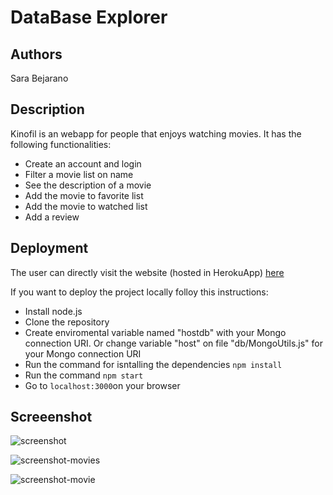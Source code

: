 # DataBase Explorer

## Authors
Sara Bejarano

## Description
Kinofil is an webapp for people that enjoys watching movies. 
It has the following functionalities:

- Create an account and login
- Filter a movie list on name
- See the description of a movie
- Add the movie to favorite list
- Add the movie to watched list
- Add a review

## Deployment

The user can directly visit the website (hosted in HerokuApp)  [here](https://kinofil.herokuapp.com)

If you want to deploy the project locally folloy this instructions:

 - Install node.js
 - Clone the repository
 - Create enviromental variable named "hostdb" with your Mongo connection URI. Or change variable "host" on file "db/MongoUtils.js" for  your Mongo connection URI
 - Run the command for isntalling the dependencies `npm install`
 -  Run the command `npm start`
 - Go to `localhost:3000`on your browser

 ## Screeenshot

 ![screenshot](https://i.imgur.com/zR9OH3u.png)

 ![screenshot-movies](https://i.imgur.com/Wc9YE2B.png)


![screenshot-movie](https://i.imgur.com/G5DPS77.png)

